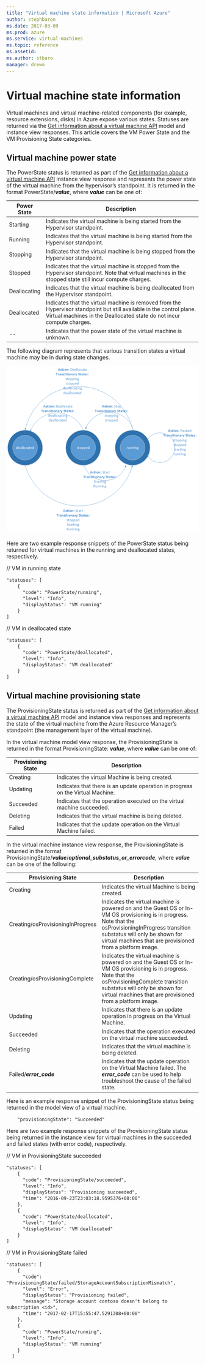 ```yaml
---
title: "Virtual machine state information | Microsoft Azure"
author: stephbaron
ms.date: 2017-03-09
ms.prod: azure
ms.service: virtual-machines
ms.topic: reference
ms.assetid:
ms.author: stbaro
manager: drewm
---
```


# Virtual machine state information

Virtual machines and virtual machine-related components (for example, resource extensions, disks) in Azure expose various states.  Statuses are returned via the [Get information about a virtual machine API](./virtualmachines-get.md) model and instance view responses. This article covers the VM Power State and the VM Provisioning State categories. 
    
## Virtual machine power state
 
The PowerState status is returned as part of the [Get information about a virtual machine API](./virtualmachines-get.md) instance view response and represents the power state of the virtual machine from the hypervisor’s standpoint. It is returned in the format PowerState/***value***, where ***value*** can be one of:
    
| Power State | Description |
| --------- | ----------- |
| Starting | Indicates the virtual machine is being started from the Hypervisor standpoint.  |
| Running | Indicates that the virtual machine is being started from the Hypervisor standpoint.  |
| Stopping | Indicates that the virtual machine is being stopped from the Hypervisor standpoint.  |
| Stopped | Indicates that the virtual machine is stopped from the Hypervisor standpoint.  Note that virtual machines in the stopped state still incur compute charges. |
| Deallocating | Indicates that the virtual machine is being deallocated from the Hypervisor standpoint.  |
| Deallocated | Indicates that the virtual machine is removed from the Hypervisor standpoint but still available in the control plane.  Virtual machines in the Deallocated state do not incur compute charges. |
| -- | Indicates that the power state of the virtual machine is unknown. |

 The following diagram represents that various transition states a virtual machine may be in during state changes.

 ![VM state transition diagram](../media/VMState.png)

 Here are two example response snippets of the PowerState status being returned for virtual machines in the running and deallocated states, respectively.   

 // VM in running state
```    
"statuses": [
    {
      "code": "PowerState/running",
      "level": "Info",
      "displayStatus": "VM running"
    }
]
```  

 // VM in deallocated state
```    
"statuses": [
    {
      "code": "PowerState/deallocated",
      "level": "Info",
      "displayStatus": "VM deallocated"
    }
]
```  
  
## Virtual machine provisioning state
 
The ProvisioningState status is returned as part of the [Get information about a virtual machine API](./virtualmachines-get.md) model and instance view responses and represents the state of the virtual machine from the Azure Resource Manager’s standpoint (the management layer of the virtual machine). 

In the virtual machine model view response, the ProvisioningState is returned in the format ProvisioningState: ***value***, where ***value*** can be one of:
    
| Provisioning State | Description |
| --------- | ----------- |
| Creating | Indicates the virtual Machine is being created.   |
| Updating | Indicates that there is an update operation in progress on the Virtual Machine.   |
| Succeeded | Indicates that the operation executed on the virtual machine succeeded.   |
| Deleting | Indicates that the virtual machine is being deleted.  |
| Failed | Indicates that the update operation on the Virtual Machine failed.   |

In the virtual machine instance view response, the ProvisioningState is returned in the format ProvisioningState/***value***/***optional_substatus_or_errorcode***, where ***value*** can be one of the following:
    
| Provisioning State | Description |
| --------- | ----------- |
| Creating | Indicates the virtual Machine is being created.   |
| Creating/osProvisioningInProgress | Indicates the virtual machine is powered on and the Guest OS or In-VM OS provisioning is in progress. Note that the osProvisioningInProgress transition substatus will only be shown for virtual machines that are provisioned from a platform image.   |
| Creating/osProvisioningComplete | Indicates the virtual machine is powered on and the Guest OS or In-VM OS provisioning is in progress. Note that the osProvisioningComplete transition substatus will only be shown for virtual machines that are provisioned from a platform image.   |
| Updating | Indicates that there is an update operation in progress on the Virtual Machine.   |
| Succeeded | Indicates that the operation executed on the virtual machine succeeded.   |
| Deleting | Indicates that the virtual machine is being deleted.  |
| Failed/***error_code*** | Indicates that the update operation on the Virtual Machine failed. The ***error_code*** can be used to help troubleshoot the cause of the failed state.   |

 Here is an example response snippet of the ProvisioningState status being returned in the model view of a virtual machine. 

```    
    "provisioningState": "Succeeded"
```  
 Here are two example response snippets of the ProvisioningState status being returned in the instance view for virtual machines in the succeeded and failed states (with error code), respectively.     

// VM in ProvisioningState succeeded
```  
"statuses": [
    {
      "code": "ProvisioningState/succeeded",
      "level": "Info",
      "displayStatus": "Provisioning succeeded",
      "time": "2016-09-23T23:03:18.9595376+00:00"
    },
    {
      "code": "PowerState/deallocated",
      "level": "Info",
      "displayStatus": "VM deallocated"
    }
]
```  

// VM in ProvisioningState failed
```  
"statuses": [
    {
      "code": "ProvisioningState/failed/StorageAccountSubscriptionMismatch",
      "level": "Error",
      "displayStatus": "Provisioning failed",
      "message": "Storage account contoso doesn't belong to subscription <id>",
      "time": "2017-02-17T15:55:47.5291308+00:00"
    },
    {
      "code": "PowerState/running",
      "level": "Info",
      "displayStatus": "VM running"
    }
  ]
```  

